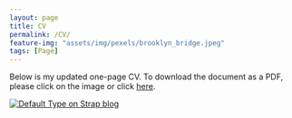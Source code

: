 ```yaml
---
layout: page
title: CV
permalink: /CV/
feature-img: "assets/img/pexels/brooklyn_bridge.jpeg"
tags: [Page]
---
```


Below is my updated one-page CV. To download the document as a PDF, please click on the image or click <a id="raw-url" href="https://raw.githubusercontent.com/natenauman/natenauman.github.io/master/CV_Nauman.pdf">here</a>.

[![Default Type on Strap blog](https://github.com/natenauman/natenauman.github.io/blob/master/assets/img/CV_Nauman.png?raw=true)](https://raw.githubusercontent.com/natenauman/natenauman.github.io/master/CV_Nauman.pdf)
